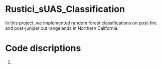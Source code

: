 # Rustici_sUAS_Classification
In this project, we implemented random forest classifications on post-fire and post-juniper cut rangelands in Northern California. 
# Code discriptions
1. 
